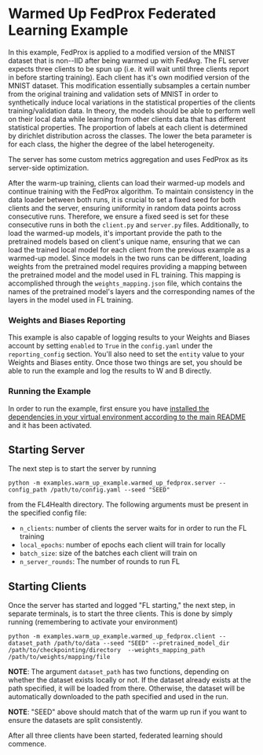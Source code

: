 # Warmed Up FedProx Federated Learning Example

In this example, FedProx is applied to a modified version of the MNIST dataset that is non--IID after being warmed up with FedAvg. The FL server expects three clients to be spun up (i.e. it will wait until three clients report in before starting training). Each client has it's own modified version of the MNIST dataset. This modification essentially subsamples a certain number from the original training and validation sets of MNIST in order to synthetically induce local variations in the statistical properties of the clients training/validation data. In theory, the models should be able to perform well on their local data while learning from other clients data that has different statistical properties. The proportion of labels at each client is determined by dirichlet distribution across the classes. The lower the beta parameter is for each class, the higher the degree of the label heterogeneity.

The server has some custom metrics aggregation and uses FedProx as its server-side optimization.

After the warm-up training, clients can load their warmed-up models and continue training with the FedProx algorithm. To maintain consistency in the data loader between both runs, it is crucial to set a fixed seed for both clients and the server, ensuring uniformity in random data points across consecutive runs. Therefore, we ensure a fixed seed is set for these consecutive runs in both the `client.py` and `server.py` files. Additionally, to load the warmed-up models, it's important provide the path to the pretrained models based on client's unique name, ensuring that we can load the trained local model for each client from the previous example as a warmed-up model. Since models in the two runs can be different, loading weights from the pretrained model requires providing a mapping between the pretrained model and the model used in FL training. This mapping is accomplished through the `weights_mapping.json` file, which contains the names of the pretrained model's layers and the corresponding names of the layers in the model used in FL training.

### Weights and Biases Reporting

This example is also capable of logging results to your Weights and Biases account by setting `enabled` to `True` in the `config.yaml` under the `reporting_config` section. You'll also need to set the `entity` value to your Weights and Biases entity. Once those two things are set, you should be able to run the example and log the results to W and B directly.

### Running the Example

In order to run the example, first ensure you have [installed the dependencies in your virtual environment according to the main README](/README.md#development-requirements) and it has been activated.

## Starting Server

The next step is to start the server by running
```
python -m examples.warm_up_example.warmed_up_fedprox.server --config_path /path/to/config.yaml --seed "SEED"
```
from the FL4Health directory. The following arguments must be present in the specified config file:
* `n_clients`: number of clients the server waits for in order to run the FL training
* `local_epochs`: number of epochs each client will train for locally
* `batch_size`: size of the batches each client will train on
* `n_server_rounds`: The number of rounds to run FL

## Starting Clients

Once the server has started and logged "FL starting," the next step, in separate terminals, is to start the three
clients. This is done by simply running (remembering to activate your environment)
```
python -m examples.warm_up_example.warmed_up_fedprox.client --dataset_path /path/to/data --seed "SEED" --pretrained_model_dir /path/to/checkpointing/directory  --weights_mapping_path /path/to/weights/mapping/file
```
**NOTE**: The argument `dataset_path` has two functions, depending on whether the dataset exists locally or not. If the dataset already exists at the path specified, it will be loaded from there. Otherwise, the dataset will be automatically downloaded to the path specified and used in the run.

**NOTE**: "SEED" above should match that of the warm up run if you want to ensure the datasets are split consistently.

After all three clients have been started, federated learning should commence.
